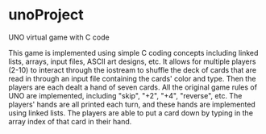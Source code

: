 # unoProject
UNO virtual game with C code

This game is implemented using simple C coding concepts including linked lists, arrays, input files, ASCII art designs, etc. It allows for multiple
players (2-10) to interact through the iostream to shuffle the deck of cards that are read in through an input file containing the cards' color and type.
Then the players are each dealt a hand of seven cards. All the original game rules of UNO are implemented, including "skip", "+2", "+4", "reverse", etc.
The players' hands are all printed each turn, and these hands are implemented using linked lists. The players are able to put a card down by typing in
the array index of that card in their hand. 
